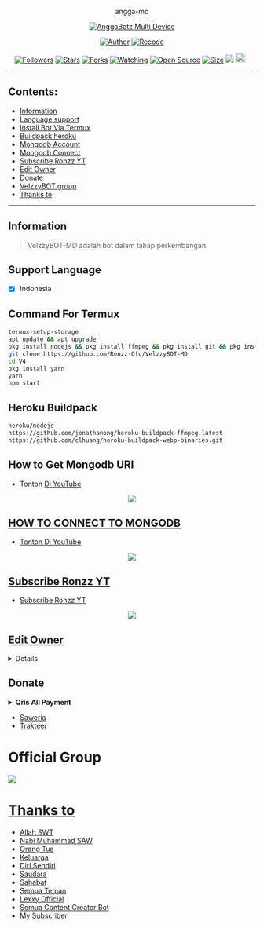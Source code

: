 <p align="center">
angga-md


</p>
<p align="center">
<a href="#"><img title="AnggaBotz Multi Device" src="https://img.shields.io/badge/AnggaBotz Multi Device-green?colorA=%23ff0000&colorB=%23017e40&style=for-the-badge"></a>
</p>
<p align="center">
<a href="https://youtube.com/channel/UCLd-bhT8Dqq9PjGc6bWUVyg"><img title="Author" src="https://img.shields.io/badge/Author-Lexxy Official-red.svg?style=for-the-badge&logo=youtube"></a>
<a href="https://youtube.com/c/RonzzYT"><img title="Recode" src="https://img.shields.io/badge/Recode-Ronzz YT-red.svg?style=for-the-badge&logo=youtube"></a>
</p>
<p align="center">
<a href="https://github.com/Ronzz-Ofc/followers"><img title="Followers" src="https://img.shields.io/github/followers/Ronzz-Ofc?color=red&style=flat-square"></a>
<a href="https://github.com/Ronzz-Ofc/VelzzyBOT-MD/stargazers/"><img title="Stars" src="https://img.shields.io/github/stars/Ronzz-Ofc/VelzzyBOT-MD?color=blue&style=flat-square"></a>
<a href="https://github.com/Ronzz-Ofc/VelzzyBOT-MD/network/members"><img title="Forks" src="https://img.shields.io/github/forks/Ronzz-Ofc/VelzzyBOT-MD?color=red&style=flat-square"></a>
<a href="https://github.com/Ronzz-Ofc/VelzzyBOT-MD/watchers"><img title="Watching" src="https://img.shields.io/github/watchers/Ronzz-Ofc/VelzzyBOT-MD?label=Watchers&color=blue&style=flat-square"></a>
<a href="https://github.com/Ronzz-Ofc/VelzzyBOT-MD"><img title="Open Source" src="https://badges.frapsoft.com/os/v2/open-source.svg?v=103"></a>
<a href="https://github.com/Ronzz-Ofc/VelzzyBOT-MD/"><img title="Size" src="https://img.shields.io/github/repo-size/Ronzz-Ofc/VelzzyBOT-MD?style=flat-square&color=green"></a>
<a href="https://hits.seeyoufarm.com"><img src="https://hits.seeyoufarm.com/api/count/incr/badge.svg?url=https%3A%2F%2Fgithub.com%2FRonzz-Ofc%2FVelzzyBOT-MD&count_bg=%2379C83D&title_bg=%23555555&icon=probot.svg&icon_color=%2300FF6D&title=hits&edge_flat=false"/></a>
<a href="https://github.com/Ronzz-Ofc/VelzzyBOT-MD/graphs/commit-activity"><img height="20" src="https://img.shields.io/badge/Maintained%3F-yes-green.svg"></a>&nbsp;&nbsp;
</p>
</div>

---

## Contents:
- [Information](#information)
- [Language support](#support-language)
- [Install Bot Via Termux](#command-for-termux)
- [Buildpack heroku](#heroku-buildpack)
- [Mongodb Account](#how-to-get-mongodb-uri)
- [Mongodb Connect](#how-to-connect-to-mongodb)
- [Subscribe Ronzz YT](#subscribe-ronzz-yt)
- [Edit Owner](#edit-owner)
- [Donate](#donate)
- [VelzzyBOT group](#official-group)
- [Thanks to](#thanks-to)

---

## Information
> VelzzyBOT-MD adalah bot dalam tahap perkembangan.

## Support Language

- [x] Indonesia

## Command For Termux
```bash
termux-setup-storage
apt update && apt upgrade
pkg install nodejs && pkg install ffmpeg && pkg install git && pkg install libwep && pkg install imagemagick
git clone https://github.com/Ronzz-Ofc/VelzzyBOT-MD
cd V4
pkg install yarn
yarn
npm start
```

## Heroku Buildpack
```bash
heroku/nodejs
https://github.com/jonathanong/heroku-buildpack-ffmpeg-latest
https://github.com/clhuang/heroku-buildpack-webp-binaries.git
```

## How to Get Mongodb URI

- Tonton [Di YouTube](https://youtu.be/M8H9S3djxTg)

<p align="center">
<a href="https://youtu.be/M8H9S3djxTg"><img src="https://telegra.ph/file/682c1315ff9a43bb1a724.jpg" />
</p>

## HOW TO CONNECT TO MONGODB

- [Tonton Di YouTube](https://youtu.be/lBEExh-09D8)

<p align="center">
<a href="https://youtu.be/lBEExh-09D8"><img src="https://telegra.ph/file/4464e566d6c578e1f94cd.jpg" />
</p>

## Subscribe Ronzz YT
- [Subscribe Ronzz YT](https://telegra.ph/file/3733c78e0c48ddaa172ed.jpg)

<p align="center">
<a href="https://youtube.com/c/RonzzYT"><img src="https://telegra.ph/file/3733c78e0c48ddaa172ed.jpg" />
</p>

## Edit Owner 

<details>
    <summary> <b>Edit Owner Config.json</b></summary><br/>

```ts
{
  "contactOwner": "628817839722",
  "ownerNumber": ["628817839722@s.whatsapp.net"],
  "botName": "VelzzyBOT-MDོ",
  "ownerName": "RonzzOfcོ",
  "pathimg": "./temp/logo.jpg",
  "footer": "VelzzyBOT-MDོ © RonzzOfcོ",
  "apikey": "c34aebf5f6314445fae014b8bcc3cec9f8327d96d5b429f0e0570d152c4207bf",
  "payment": {
    "gopay": {
      "nomer": "08817839722",
      "atas_nama": "Ronzz Ofc"
    },
    "dana": {
      "nomer": "628817839722",
      "atas_nama": "Ronzz YT"
    }
  }
}
```

</details>

## Donate
<details>
<summary> <b>Qris All Payment</b></summary><br/>
<img src="https://telegra.ph/file/3c485ff201d9337be14ef.jpg" />
</details>

- [Saweria](https://saweria.co/RonzzYT)
- [Trakteer](https://trakteer.id/ronzz-yt-ka99x)

# Official Group
<a href="https://chat.whatsapp.com/Eamzpgum2MXFUch9TBx75M"><img src="https://img.shields.io/badge/VelzzyBOT-MD-25D366?style=for-the-badge&logo=whatsapp&logoColor=white" />

# Thanks to
- Allah SWT
- Nabi Muhammad SAW
- Orang Tua
- Keluarga
- Diri Sendiri
- Saudara
- Sahabat
- Semua Teman
- Lexxy Official
- Semua Content Creator Bot
- My Subscriber

